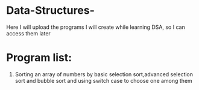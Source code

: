 # Data-Structures-
Here I will upload the programs I will create while learning DSA, so I can access them later
<br>
<h1>Program list:</h1>
<ol>
  <li>Sorting an array of numbers by basic selection sort,advanced selection sort and bubble sort and using switch case to choose one among them </li>
</ol>
